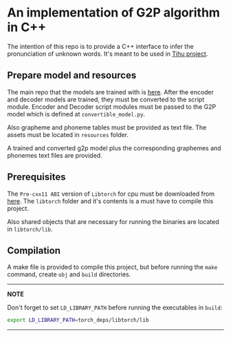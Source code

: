 # An implementation of G2P algorithm in C++

The intention of this repo is to provide a C++ interface to infer the pronunciation of unknown words. It's meant to be used in [Tihu project](https://github.com/tihu-nlp/tihu).

## Prepare model and resources
The main repo that the models are trained with is [here](https://github.com/hajix/G2P). After the encoder and decoder models are trained, they must be converted to the script module. Encoder and Decoder script modules must be passed to the G2P model which is defined at `convertible_model.py`.

Also grapheme and phoneme tables must be provided as text file. The assets must be located in `resources` folder.

A trained and converted g2p model plus the corresponding graphemes and phonemes text files are provided.


## Prerequisites
The `Pre-cxx11 ABI` version of `Libtorch` for cpu must be downloaded from [here](https://pytorch.org/). The `libtorch` folder and it's contents is a must have to compile this project.

Also shared objects that are necessary for running the binaries are located in `libtorch/lib`.

## Compilation
A make file is provided to compile this project, but before running the `make` command, create `obj` and `build` directories.

---
**NOTE**

Don't forget to set `LD_LIBRARY_PATH` before running the executables in `build`:

```bash
export LD_LIBRARY_PATH=torch_deps/libtorch/lib
```

---

